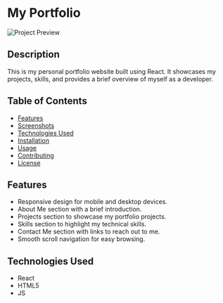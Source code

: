 # My Portfolio

![Project Preview](link-to-preview-image)

## Description

This is my personal portfolio website built using React. It showcases my projects, skills, and provides a brief overview of myself as a developer.


## Table of Contents

- [Features](#features)
- [Screenshots](#screenshots)
- [Technologies Used](#technologies-used)
- [Installation](#installation)
- [Usage](#usage)
- [Contributing](#contributing)
- [License](#license)

## Features

- Responsive design for mobile and desktop devices.
- About Me section with a brief introduction.
- Projects section to showcase my portfolio projects.
- Skills section to highlight my technical skills.
- Contact Me section with links to reach out to me.
- Smooth scroll navigation for easy browsing.

## Technologies Used

- React
- HTML5
- JS
